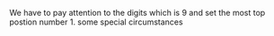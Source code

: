 We have to pay attention to the digits which is 9 and set the most top postion
number 1. some special circumstances
